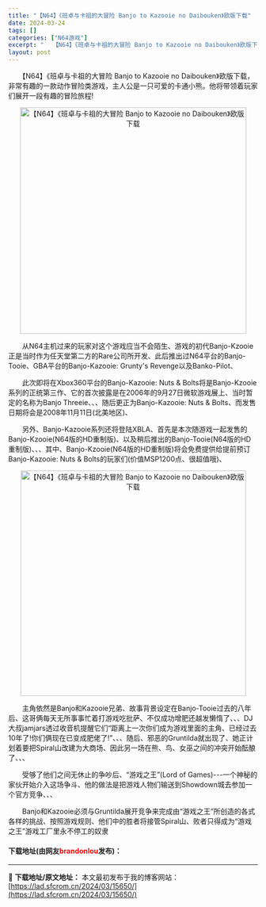 ```yaml
---
title: "【N64】《班卓与卡祖的大冒险 Banjo to Kazooie no Daibouken》欧版下载"
date: 2024-03-24
tags: []
categories: ["N64游戏"]
excerpt: "　　【N64】《班卓与卡祖的大冒险 Banjo to Kazooie no Daibouken》欧版下载，非常有趣的一款动作冒险类游戏，主人公是一只可爱的卡通小熊。他将带领着玩家们展开一段有趣的冒险旅程! 　　从N64主机过来的玩家对这个游戏应当不会陌生、游戏的初代Banjo-Kzooie正是当时作&hellip;"
layout: post
---
```


 <p>　　【N64】《班卓与卡祖的大冒险 Banjo to Kazooie no Daibouken》欧版下载，非常有趣的一款动作冒险类游戏，主人公是一只可爱的卡通小熊。他将带领着玩家们展开一段有趣的冒险旅程!</p> <p align="center"><img align="" border="0" src="https://lad.sfcrom.cn/wp-content/uploads/2024/03/20240324_660038196f03f.png" width="457" alt="【N64】《班卓与卡祖的大冒险 Banjo to Kazooie no Daibouken》欧版下载" /></p> <p>　　从N64主机过来的玩家对这个游戏应当不会陌生、游戏的初代Banjo-Kzooie正是当时作为任天堂第二方的Rare公司所开发、此后推出过N64平台的Banjo-Tooie、GBA平台的Banjo-Kazooie: Grunty&#39;s Revenge以及Banko-Pilot、</p> <p>　　此次即将在Xbox360平台的Banjo-Kazooie: Nuts &amp; Bolts将是Banjo-Kzooie系列的正统第三作、它的首次披露是在2006年的9月27日微软游戏展上、当时暂定的名称为Banjo Threeie、、、随后更正为Banjo-Kazooie: Nuts &amp; Bolts、而发售日期将会是2008年11月11日(北美地区)、</p> <p>　　另外、Banjo-Kazooie系列还将登陆XBLA、首先是本次随游戏一起发售的Banjo-Kzooie(N64版的HD重制版)、以及稍后推出的Banjo-Tooie(N64版的HD重制版)、、、其中、Banjo-Kzooie(N64版的HD重制版)将会免费提供给提前预订Banjo-Kazooie: Nuts &amp; Bolts的玩家们(价值MSP1200点、很超值哦)、</p> <p align="center"><img align="" border="0" src="https://lad.sfcrom.cn/wp-content/uploads/2024/03/20240324_6600381a02738.png" width="455" alt="【N64】《班卓与卡祖的大冒险 Banjo to Kazooie no Daibouken》欧版下载" /></p> <p>　　主角依然是Banjo和Kazooie兄弟、故事背景设定在Banjo-Tooie过去的八年后、这哥俩每天无所事事忙着打游戏吃批萨、不仅成功增肥还越发懒惰了、、、DJ大叔jamjars透过收音机提醒它们&ldquo;距离上一次你们成为游戏里面的主角、已经过去10年了!你们俩现在已变成肥佬了!&rdquo;、、、随后、邪恶的Gruntilda就出现了、她正计划着要把Spiral山改建为大商场、因此另一场在熊、鸟、女巫之间的冲突开始酝酿了、、、</p> <p>　　受够了他们之间无休止的争吵后、&ldquo;游戏之王&rdquo;(Lord of Games)---一个神秘的家伙开始介入这场争斗、他的做法是把游戏人物们输送到Showdown城去参加一个官方竞争、、、</p> <p>　　Banjo和Kazooie必须与Gruntilda展开竞争来完成由&ldquo;游戏之王&rdquo;所创造的各式各样的挑战、按照游戏规则、他们中的胜者将接管Spiral山、败者只得成为&ldquo;游戏之王&rdquo;游戏工厂里永不停工的奴隶</p> <p><h4>下载地址(由网友<font color="red">brandonlou</font>发布)：</h4></p> 

---
📖 **下载地址/原文地址：** 本文最初发布于我的博客网站：[https://lad.sfcrom.cn/2024/03/15650/](https://lad.sfcrom.cn/2024/03/15650/)
